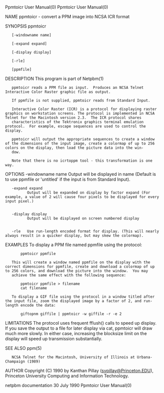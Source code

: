 Ppmtoicr User Manual(0)                                                                                                                                                               Ppmtoicr User Manual(0)



NAME
       ppmtoicr - convert a PPM image into NCSA ICR format


SYNOPSIS
       ppmtoicr

       [-windowname name]

       [-expand expand]

       [-display display]

       [-rle]

       [ppmfile]


DESCRIPTION
       This program is part of Netpbm(1)

       ppmtoicr reads a PPM file as input.  Produces an NCSA Telnet Interactive Color Raster graphic file as output.

       If ppmfile is not supplied, ppmtoicr reads from Standard Input.

       Interactive Color Raster (ICR) is a protocol for displaying raster graphics on workstation screens. The protocol is implemented in NCSA Telnet for the Macintosh version 2.3.  The ICR protocol shares
       characteristics of the Tektronix graphics terminal emulation protocol.  For example, escape sequences are used to control the display.

       ppmtoicr will output the appropriate sequences to create a window of the dimensions of the input image, create a colormap of up to 256 colors on the display, then load the picture data into the win-
       dow.

       Note that there is no icrtoppm tool - this transformation is one way.


OPTIONS
       -windowname name
              Output will be displayed in name (Default is to use ppmfile or 'untitled' if the input is from Standard Input).


       -expand expand
              Output will be expanded on display by factor expand (For example, a value of 2 will cause four pixels to be displayed for every input pixel.)


       -display display
              Output will be displayed on screen numbered display


       -rle   Use run-length encoded format for display. (This will nearly always result in a quicker display, but may skew the colormap).





EXAMPLES
       To display a PPM file named ppmfile using the protocol:

           ppmtoicr ppmfile

       This will create a window named ppmfile on the display with the correct dimensions for ppmfile, create and download a colormap of up to 256 colors, and download the picture into the window.  You may
       achieve the same effect with the following sequence:

           ppmtoicr ppmfile > filename
           cat filename

       To display a GIF file using the protocol in a window titled after the input file, zoom the displayed image by a factor of 2, and run-length encode the data:

           giftopnm giffile | ppmtoicr -w giffile -r -e 2


LIMITATIONS
       The protocol uses frequent fflush() calls to speed up display.  If you save the output to a file for later display via cat, ppmtoicr will draw much more  slowly.   In  either  case,  increasing  the
       blocksize limit on the display will speed up transmission substantially.


SEE ALSO
       ppm(5)


       NCSA Telnet for the Macintosh, University of Illinois at Urbana-Champaign (1989)


AUTHOR
       Copyright (C) 1990 by Kanthan Pillay (svpillay@Princeton.EDU), Princeton University Computing and Information Technology.



netpbm documentation                                                                             30 July 1990                                                                         Ppmtoicr User Manual(0)
